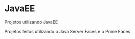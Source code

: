 # JavaEE
Projetos utilizando JavaEE

Projetos feitos utilizando o Java Server Faces e o Prime Faces 

